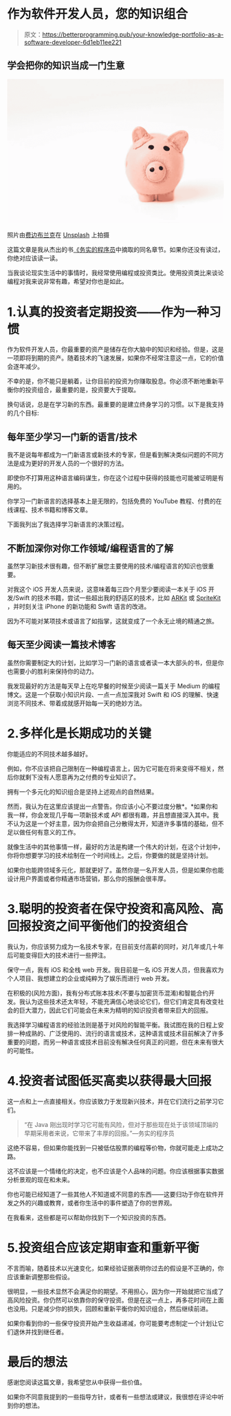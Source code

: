 # 作为软件开发人员，您的知识组合

> 原文：<https://betterprogramming.pub/your-knowledge-portfolio-as-a-software-developer-6d1eb11ee221>

## 学会把你的知识当成一门生意

![](img/be830ca8846c2c0df64cb9c94b6d8f5e.png)

照片由[费边布兰克](https://unsplash.com/@blankerwahnsinn?utm_source=unsplash&utm_medium=referral&utm_content=creditCopyText)在 [Unsplash](https://unsplash.com/s/photos/finance?utm_source=unsplash&utm_medium=referral&utm_content=creditCopyText) 上拍摄

这篇文章是我从杰出的书[《务实的程序员](https://www.amazon.com/Pragmatic-Programmer-journey-mastery-Anniversary/dp/0135957052)中摘取的同名章节。如果你还没有读过，你绝对应该读一读。

当我谈论现实生活中的事情时，我经常使用编程或投资类比。使用投资类比来谈论编程对我来说非常有趣，希望对你也是如此。

# 1.认真的投资者定期投资——作为一种习惯

作为软件开发人员，你最重要的资产是储存在你大脑中的知识和经验。但是，这是一项即将到期的资产。随着技术的飞速发展，如果你不经常注意这一点，它的价值会逐年减少。

不幸的是，你不能只是躺着，让你目前的投资为你赚取股息。你必须不断地重新平衡你的投资组合，最重要的是，投资要大于提取。

换句话说，总是在学习新的东西。最重要的是建立终身学习的习惯。以下是我支持的几个目标:

## 每年至少学习一门新的语言/技术

我不是说每年都成为一门新语言或新技术的专家，但是看到解决类似问题的不同方法是成为更好的开发人员的一个很好的方法。

即使你不打算用这种语言编码谋生，你在这个过程中获得的技能也可能被证明是有用的。

你学习一门新语言的选择基本上是无限的，包括免费的 YouTube 教程、付费的在线课程、技术书籍和博客文章。

下面我列出了我选择学习新语言的决策过程。

## 不断加深你对你工作领域/编程语言的了解

虽然学习新技术很有趣，但不断扩展您主要使用的技术/编程语言的知识也很重要。

对我这个 iOS 开发人员来说，这意味着每三四个月至少要阅读一本关于 iOS 开发/Swift 的技术书籍，尝试一些超出我的舒适区的技术，比如 [ARKit](https://developer.apple.com/augmented-reality/arkit/) 或 [SpriteKit](https://developer.apple.com/spritekit/) ，并时刻关注 iPhone 的新功能和 Swift 语言的改进。

因为不可能对某项技术或语言了如指掌，这就变成了一个永无止境的精通之旅。

## 每天至少阅读一篇技术博客

虽然你需要制定大的计划，比如学习一门新的语言或者读一本大部头的书，但是你也需要小的胜利来保持你的动力。

我发现最好的方法是每天早上在吃早餐的时候至少阅读一篇关于 Medium 的编程博文。这是一个获取小知识片段、一点一点加深我对 Swift 和 iOS 的理解、快速浏览不同技术、带着成就感开始每一天的绝妙方法。

# 2.多样化是长期成功的关键

你能适应的不同技术越多越好。

例如，你不应该把自己限制在一种编程语言上，因为它可能在将来变得不相关，然后你就剩下没有人愿意再为之付费的专业知识了。

拥有一个多元化的知识组合是坚持上述观点的自然结果。

然而，我认为在这里应该提出一点警告。你应该小心不要过度分散*。*如果你和我一样，你会发现几乎每一项新技术或 API 都很有趣，并且想直接深入其中。我不认为这是一个好主意，因为你会把自己分散得太开，知道许多事情的基础，但不足以做任何有意义的工作。

就像生活中的其他事情一样，最好的方法是构建一个伟大的计划，在这个计划中，你将你想要学习的技术绘制在一个时间线上。之后，你要做的就是坚持计划。

如果你也能跨领域多元化，那就更好了。虽然你是一名开发人员，但是如果你也能设计用户界面或者你精通市场营销，那么你的报酬会很丰厚。

# 3.聪明的投资者在保守投资和高风险、高回报投资之间平衡他们的投资组合

我认为，你应该努力成为一名技术专家，在目前支付高薪的同时，对几年或几十年后可能变得巨大的技术进行一些押注。

保守一点，我有 iOS 和全栈 web 开发。我目前是一名 iOS 开发人员，但我喜欢为个人项目、我想建立的企业或纯粹为了娱乐而进行 web 开发。

在积极的(风险方面)，我有分布式账本技术(不要与加密货币混淆)和智能合约开发。我认为这些技术还太年轻，不能充满信心地谈论它们，但它们肯定具有改变社会的巨大潜力，因此它们可能会在未来为精明的知识投资者带来巨大的回报。

我选择学习编程语言的经验法则是基于对风险的智能平衡。我试图在我的日程上安排一种成熟的、广泛使用的、流行的语言或技术，这种语言或技术目前解决了许多重要的问题，而另一种语言或技术目前没有解决任何真正的问题，但在未来有很大的可能性。

# 4.投资者试图低买高卖以获得最大回报

这一点和上一点直接相关。你应该致力于发现新兴技术，并在它们流行之前学习它们。

> “在 Java 刚出现时学习它可能有风险，但对于那些现在处于该领域顶端的早期采用者来说，它带来了丰厚的回报。”—务实的程序员

这绝不容易，但如果你能找到一只被低估股票的编程等价物，你就可能走上成功之路。

这不应该是一个情绪化的决定，也不应该是个人品味的问题。你应该根据事实数据分析景观的现在和未来。

你也可能已经知道了一些其他人不知道或不同意的东西——这要归功于你在软件开发之外的兴趣或教育，或者你生活中的事件塑造了你的世界观。

在我看来，这些都是可以帮助你找到下一个知识投资的东西。

# 5.投资组合应该定期审查和重新平衡

不言而喻，随着技术以光速变化，如果经验证据表明你过去的假设是不正确的，你应该重新调整那些假设。

很明显，一些技术显然不会满足你的期望。不用担心，因为你一开始就把它当成了高风险投资。你仍然可以依靠你的保守投资。但是在这一点上，再多花时间在上面也没用。只是减少你的损失，回顾和重新平衡你的知识组合，然后继续前进。

如果你看到你的一些保守投资开始产生收益递减，你可能要考虑制定一个计划让它们退休并找到继任者。

# 最后的想法

感谢您阅读这篇文章，我希望您从中获得一些价值。

如果你不同意我提到的一些指导方针，或者有一些想法或建议，我很想在评论中听到你的想法。